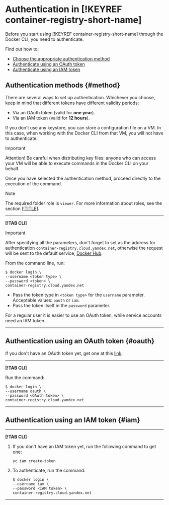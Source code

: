 # Authentication in [!KEYREF container-registry-short-name]

Before you start using [!KEYREF container-registry-short-name] through the Docker CLI, you need to authenticate.

Find out how to:

* [Choose the appropriate authentication method](#method)
* [Authenticate using an OAuth token](#oauth)
* [Authenticate using an IAM token](#iam)

## Authentication methods {#method}

There are several ways to set up authentication. Whichever you choose, keep in mind that different tokens have different validity periods:

* Via an OAuth token (valid for **one year**).
* Via an IAM token (valid for **12 hours**).

If you don't use any keystore, you can store a configuration file on a VM. In this case,
when working with the Docker CLI from that VM, you will not have to authenticate.

> [!IMPORTANT]
> 
> Attention! Be careful when distributing key files: anyone who can access your VM will be able to execute commands in the Docker CLI on your behalf.

Once you have selected the authentication method, proceed directly to the execution of the command.

> [!NOTE]
> 
> The required folder role is `viewer`. For more information about roles, see the section [[!TITLE]](../security/index.md).

---

**[!TAB CLI]**

> [!IMPORTANT]
>  
> After specifying all the parameters, don't forget to set as the address for authentication `container-registry.cloud.yandex.net`, otherwise
> the request will be sent to the default service, [Docker Hub](https://hub.docker.com).

From the command line, run:

```
$ docker login \
--username <token type> \
--password <token> \
container-registry.cloud.yandex.net
```

* Pass the token type in `<token type>` for the `username` parameter. Acceptable values: `oauth` or `iam`.
* Pass the token itself in the `password` parameter.

For a regular user it is easier to use an OAuth token, while service accounts need an IAM token.

---

## Authentication using an OAuth token {#oauth}

If you don't have an OAuth token yet, get one at this [link](https://oauth.yandex.ru/authorize?response_type=token&client_id=1a6990aa636648e9b2ef855fa7bec2fb).

---

**[!TAB CLI]**

Run the command:

```
$ docker login \
--username oauth \
--password <OAuth token> \
container-registry.cloud.yandex.net
```

---

## Authentication using an IAM token {#iam}

---

**[!TAB CLI]**

1. If you don't have an IAM token yet, run the following command to get one:

    ```
    yc iam create-token
    ```

1. To authenticate, run the command:

    ```
    $ docker login \
    --username iam \
    --password <IAM token> \
    container-registry.cloud.yandex.net
    ```

---


